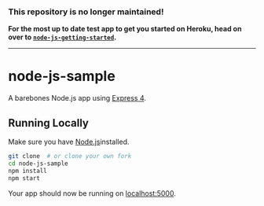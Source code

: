### This repository is no longer maintained!

**For the most up to date test app to get you started on Heroku, head on over to [`node-js-getting-started`](https://github.com/heroku/node-js-getting-started).**

---

# node-js-sample

A barebones Node.js app using [Express 4](http://expressjs.com/).

## Running Locally

Make sure you have [Node.js](http://nodejs.org/)installed.

```sh
git clone  # or clone your own fork
cd node-js-sample
npm install
npm start
```

Your app should now be running on [localhost:5000](http://localhost:5000/).


